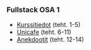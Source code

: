 ### Fullstack OSA 1
* [Kurssitiedot](https://github.com/ellikiiski/Fullstack-2024/tree/main/Osa%201/Kurssitiedot) (teht. 1-5)
* [Unicafe](https://github.com/ellikiiski/Fullstack-2024/tree/main/Osa%201/Unicafe) (teht. 6-11)
* [Anekdootit](https://github.com/ellikiiski/Fullstack-2024/tree/main/Osa%201/Anekdootit) (teht. 12-14)